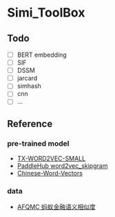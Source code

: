 # Simi_ToolBox

## Todo
- [ ] BERT embedding
- [ ] SIF
- [ ] DSSM
- [ ] jarcard
- [ ] simhash
- [ ] cnn
- [ ] ...

## Reference
### pre-trained model 
* [TX-WORD2VEC-SMALL](https://github.com/cliuxinxin/TX-WORD2VEC-SMALL)
* [PaddleHub word2vec_skipgram](https://github.com/PaddlePaddle/PaddleHub/tree/release/v1.6/demo/sentence_similarity)
* [Chinese-Word-Vectors](https://github.com/Embedding/Chinese-Word-Vectors)

### data
* [AFQMC 蚂蚁金融语义相似度](https://github.com/CLUEbenchmark/CLUE)
